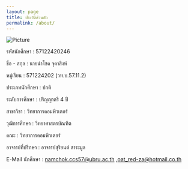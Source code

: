```yaml
---
layout: page
title: ประวัติส่วนตัว
permalink: /about/
---
```


![Picture](https://scontent.fbkk14-1.fna.fbcdn.net/v/t1.0-9/20881818_1394386833990468_5585945619296630188_n.jpg?oh=436cd07ff511c000588cc76b775fb5c5&oe=5A1C9492)

รหัสนักศึกษา : 	  	57122420246
  	  	 
ชื่อ - สกุล : 	  	นายนำโชค จุดาสิงห์
  	  	 
หมู่เรียน : 	  	571224202 (วท.บ.57.11.2)
  	  	 
ประเภทนักศึกษา : 	  	ปกติ
  	  	 
ระดับการศึกษา : 	  	ปริญญาตรี 4 ปี
  	  	 
สาขาวิชา : 	  	วิทยาการคอมพิวเตอร์
  	  	 
วุฒิการศึกษา : 	  	วิทยาศาสตรบัณฑิต
  	  	 
คณะ : 	  	วิทยาการคอมพิวเตอร์
  	  	 
อาจารย์ที่ปรึกษา : 	  	อาจารย์สุริยนต์ สาระมูล
  	  	 
E-Mail นักศึกษา : 	  	[namchok.ccs57@ubru.ac.th](mailto:namchok.ccs57@ubru.ac.th) ,[oat_red-za@hotmail.co.th](mailto:oat_red-za@hotmail.co.th)
